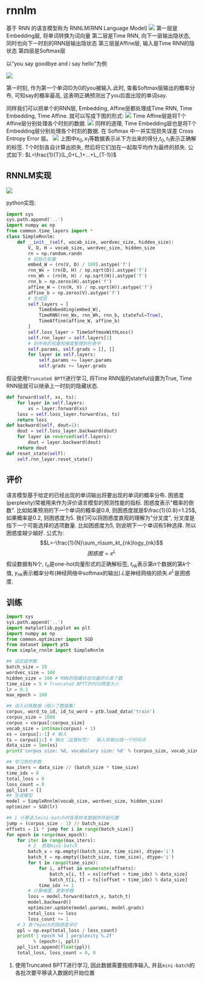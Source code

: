 # rnnlm



基于 RNN 的语言模型称为 RNNLM(RNN Language Model)
![](./deeplearn_rnnlm/1.png)
第一层是Embedding层, 将单词转换为词向量
第二层是Time RNN, 向下一层输出隐状态, 同时也向下一时刻的RNN层输出隐状态
第三层是Affine层, 输入是Time RNN的隐状态
第四层是Softmax层

以"you say goodbye and i say hello"为例

![](./deeplearn_rnnlm/2.png)

第一时刻, 作为第一个单词ID为0的you被输入.此时, 查看Softmax层输出的概率分布, 可知say的概率最高, 这表明正确预测出了you后面出现的单词say.

同样我们可以把单个的RNN层, Embedding, Affine层都处理成Time RNN, Time Embedding, Time Affine. 就可以写成下图的形式:
![](./deeplearn_rnnlm/3.png)
Time Affine层是将T个Affine层分别处理各个时刻的数据.
![](./deeplearn_rnnlm/4.png)
同样的道理, Time Embedding层也是将T个Embedding层分别处理各个时刻的数据.
在 Softmax 中一并实现损失误差 Cross Entropy Error 层。
![](./deeplearn_rnnlm/5.png)
上图中$x_0,x_1$等数据表示从下方出来的得分,$t_0,t_1$表示正确解的标签. T个时刻各自计算出损失, 然后将它们加在一起取平均作为最终的损失. 公式如下:
$L=\frac{1}{T}(L_0+L_1+...+L_{T-1})$


## RNNLM实现
![](./deeplearn_rnnlm/6.png)

python实现:
```python
import sys
sys.path.append('..')
import numpy as np
from common.time_layers import *
class SimpleRnnlm:
    def __init__(self, vocab_size, wordvec_size, hidden_size):
        V, D, H = vocab_size, wordvec_size, hidden_size
        rn = np.random.randn
        # 初始化权重
        embed_W = (rn(V, D) / 100).astype('f')
        rnn_Wx = (rn(D, H) / np.sqrt(D)).astype('f')
        rnn_Wh = (rn(H, H) / np.sqrt(H)).astype('f')
        rnn_b = np.zeros(H).astype('f')
        affine_W = (rn(H, V) / np.sqrt(H)).astype('f')
        affine_b = np.zeros(V).astype('f')
        # 生成层
        self.layers = [
            TimeEmbedding(embed_W),
            TimeRNN(rnn_Wx, rnn_Wh, rnn_b, stateful=True),
            TimeAffine(affine_W, affine_b)
        ]
        self.loss_layer = TimeSoftmaxWithLoss()
        self.rnn_layer = self.layers[1]
        # 将所有的权重和梯度整理到列表中
        self.params, self.grads = [], []
        for layer in self.layers:
            self.params += layer.params
            self.grads += layer.grads
```
假设使用`Truncated BPTT`进行学习, 将Time RNN层的stateful设置为True, Time RNN层就可以继承上一时刻的隐藏状态.

```python
def forward(self, xs, ts):
    for layer in self.layers:
        xs = layer.forward(xs)
    loss = self.loss_layer.forward(xs, ts)
    return loss
def backward(self, dout=1):
    dout = self.loss_layer.backward(dout)
    for layer in reversed(self.layers):
        dout = layer.backward(dout)
    return dout
def reset_state(self):
    self.rnn_layer.reset_state()
```

## 评价
语言模型基于给定的已经出现的单词输出将要出现的单词的概率分布. 困惑度(perplexity)常被用来作为评价语言模型的预测性能的指标. 困惑度表示"概率的倒数". 比如如果预测的下一个单词的概率是0.8, 则困惑度就是$\frac{1}{0.8}=1.25$, 如果概率是0.2, 则困惑度为5. 我们可以将困惑度直观的理解为"分叉度", 分叉度是指下一个可能选择的选项数量. 比如困惑度为5, 则说明下一个单词有5种选择. 所以困惑度越少越好. 公式为:
$$L=-\frac{1}{N}\sum_n\sum_kt_{nk}logy_{nk}$$
$$困惑度 = e^L$$
假设数据有N个, $t_n$是one-hot向量形式的正确解标签, $t_{nk}$表示第$n$个数据的第$k$个值, $y_{nk}$表示概率分布(神经网络中softmax的输出).$L$是神经网络的损失.$e^L$是困惑度.




## 训练


```python
import sys
sys.path.append('..')
import matplotlib.pyplot as plt
import numpy as np
from common.optimizer import SGD
from dataset import ptb
from simple_rnnlm import SimpleRnnlm

## 设定超参数
batch_size = 10
wordvec_size = 100
hidden_size = 100 # RNN的隐藏状态向量的元素个数
time_size = 5 # Truncated BPTT的时间跨度大小
lr = 0.1
max_epoch = 100

## 读入训练数据（缩小了数据集）
corpus, word_to_id, id_to_word = ptb.load_data('train')
corpus_size = 1000
corpus = corpus[:corpus_size]
vocab_size = int(max(corpus) + 1)
xs = corpus[:-1] # 输入
ts = corpus[1:] # 输出（监督标签）  输入和输出错一个时间点
data_size = len(xs)
print('corpus size: %d, vocabulary size: %d' % (corpus_size, vocab_size))

## 学习用的参数
max_iters = data_size // (batch_size * time_size)
time_idx = 0
total_loss = 0
loss_count = 0
ppl_list = []
## 生成模型
model = SimpleRnnlm(vocab_size, wordvec_size, hidden_size)
optimizer = SGD(lr)

## 1 计算读入mini-batch的各笔样本数据的开始位置
jump = (corpus_size - 1) // batch_size
offsets = [i * jump for i in range(batch_size)]
for epoch in range(max_epoch):
    for iter in range(max_iters):
        # 2  获取mini-batch
        batch_x = np.empty((batch_size, time_size), dtype='i')
        batch_t = np.empty((batch_size, time_size), dtype='i')
        for t in range(time_size):
            for i, offset in enumerate(offsets):
                batch_x[i, t] = xs[(offset + time_idx) % data_size]
                batch_t[i, t] = ts[(offset + time_idx) % data_size]
            time_idx += 1
        # 计算梯度，更新参数
        loss = model.forward(batch_x, batch_t)
        model.backward()
        optimizer.update(model.params, model.grads)
        total_loss += loss
        loss_count += 1
    # 3 各个epoch的困惑度评价
    ppl = np.exp(total_loss / loss_count)
    print('| epoch %d | perplexity %.2f'
          % (epoch+1, ppl))
    ppl_list.append(float(ppl))
    total_loss, loss_count = 0, 0
```
1. 使用Truncated BPTT进行学习, 因此数据需要按顺序输入, 并且`mini-batch`的各批次要平移读入数据的开始位置
